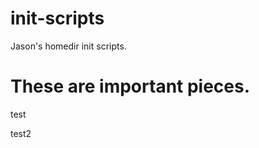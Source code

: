 # init-scripts
Jason's homedir init scripts.

These are important pieces.
===========================

test

test2
